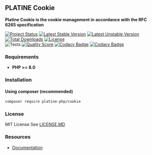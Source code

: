 ## PLATINE Cookie
**Platine Cookie is the cookie management in accordance with the RFC 6265 specification**

[![Project Status](http://opensource.box.com/badges/active.svg)](http://opensource.box.com/badges)
[![Latest Stable Version](https://poser.pugx.org/platine-php/cookie/v)](https://packagist.org/packages/platine-php/cookie)
[![Latest Unstable Version](https://poser.pugx.org/platine-php/cookie/v/unstable)](https://packagist.org/packages/platine-php/cookie)
[![Total Downloads](https://poser.pugx.org/platine-php/cookie/downloads)](https://packagist.org/packages/platine-php/cookie)
[![License](https://poser.pugx.org/platine-php/cookie/license)](https://packagist.org/packages/platine-php/cookie)  
![Tests](https://github.com/platine-php/cookie/actions/workflows/ci.yml/badge.svg)
[![Quality Score](https://img.shields.io/scrutinizer/g/platine-php/cookie.svg?style=flat-square)](https://scrutinizer-ci.com/g/platine-php/cookie)
[![Codacy Badge](https://app.codacy.com/project/badge/Grade/d3b36de120ee40d392acc1138d7d97f0)](https://app.codacy.com/gh/platine-php/cookie/dashboard?utm_source=gh&utm_medium=referral&utm_content=&utm_campaign=Badge_grade)
[![Codacy Badge](https://app.codacy.com/project/badge/Coverage/d3b36de120ee40d392acc1138d7d97f0)](https://app.codacy.com/gh/platine-php/cookie/dashboard?utm_source=gh&utm_medium=referral&utm_content=&utm_campaign=Badge_coverage)


### Requirements 
- **PHP >= 8.0** 

### Installation
#### Using composer (recommended)
```bash
composer require platine-php/cookie
```

### License
MIT License See [LICENSE.MD](LICENSE.MD)

### Resources
- [Documentation](https://docs.platine-php.com/packages/cookie)
